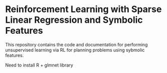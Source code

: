# Reinforcement Learning with Sparse Linear Regression and Symbolic Features
This repository contains the code and documentation for performing unsupervised learning via RL for planning problems using sybmolic features.

Need to install R + glmnet library